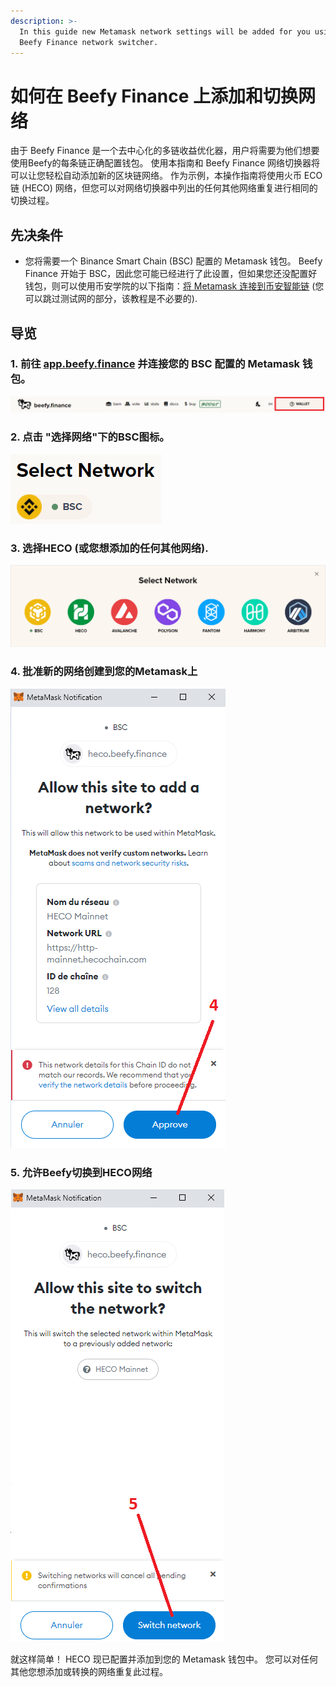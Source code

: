 ```yaml
---
description: >-
  In this guide new Metamask network settings will be added for you using the
  Beefy Finance network switcher.
---
```


# 如何在 Beefy Finance 上添加和切换网络

由于 Beefy Finance 是一个去中心化的多链收益优化器，用户将需要为他们想要使用Beefy的每条链正确配置钱包。 使用本指南和 Beefy Finance 网络切换器将可以让您轻松自动添加新的区块链网络。 作为示例，本操作指南将使用火币 ECO 链 \(HECO\) 网络，但您可以对网络切换器中列出的任何其他网络重复进行相同的切换过程。

## 先决条件

* 您将需要一个 Binance Smart Chain \(BSC\) 配置的 Metamask 钱包。 Beefy Finance 开始于 BSC，因此您可能已经进行了此设置，但如果您还没配置好钱包，则可以使用币安学院的以下指南：[将 Metamask 连接到币安智能链](https://academy.binance.com/en/articles/connecting-metamask-to-binance-smart-chain) \(您可以跳过测试网的部分，该教程是不必要的\).

## 导览

### 1. 前往 [app.beefy.finance](https://github.com/beefyfinance/beefy-docs/tree/aab629bafbc230570677e0471b162bbd46e2e0ba/faq/how-to-guides/app.beefy.finance) 并连接您的 BSC 配置的 Metamask 钱包。

![](../../.gitbook/assets/connect-wallet.png)

### 2. 点击 "选择网络"下的BSC图标。

![](../../.gitbook/assets/select-network.png)

### 3. 选择HECO \(或您想添加的任何其他网络\).

![](../../.gitbook/assets/switch-to-desired-network%20%281%29.png)

### 4. 批准新的网络创建到您的Metamask上

![](../../.gitbook/assets/allow-add-metamask-network.png)

### 5. 允许Beefy切换到HECO网络

![](../../.gitbook/assets/allow-switch-metamask-network.png)

就这样简单！ HECO 现已配置并添加到您的 Metamask 钱包中。 您可以对任何其他您想添加或转换的网络重复此过程。

